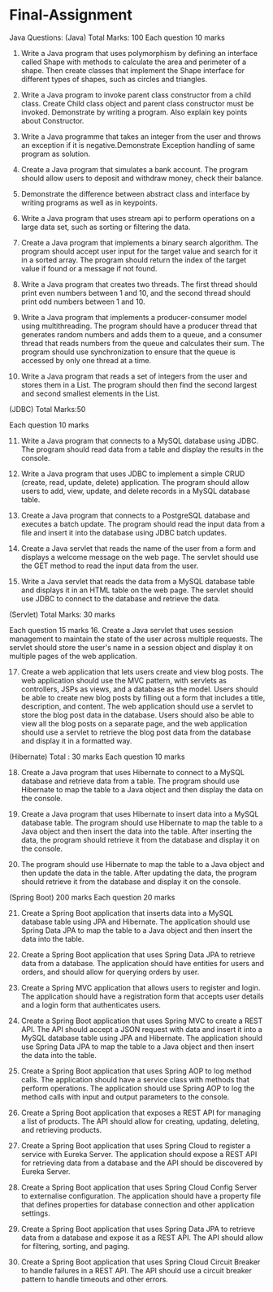 # Final-Assignment
Java Questions:
(Java)
Total Marks: 100
Each question 10 marks
1. Write a Java program that uses polymorphism by defining an interface called Shape
with methods to calculate the area and perimeter of a shape. Then create classes
that implement the Shape interface for different types of shapes, such as circles and
triangles.

2. Write a Java program to invoke parent class constructor from a child class. Create
Child class object and parent class constructor must be invoked. Demonstrate by
writing a program. Also explain key points about Constructor.

3. Write a Java programme that takes an integer from the user and throws an exception
if it is negative.Demonstrate Exception handling of same program as solution.

4. Create a Java program that simulates a bank account. The program should allow
users to deposit and withdraw money, check their balance.

5. Demonstrate the difference between abstract class and interface by writing programs
as well as in keypoints.

6. Write a Java program that uses stream api to perform operations on a large data set,
such as sorting or filtering the data.

7. Create a Java program that implements a binary search algorithm. The program
should accept user input for the target value and search for it in a sorted array. The
program should return the index of the target value if found or a message if not
found.

8. Write a Java program that creates two threads. The first thread should print even
numbers between 1 and 10, and the second thread should print odd numbers
between 1 and 10.

9. Write a Java program that implements a producer-consumer model using
multithreading. The program should have a producer thread that generates random
numbers and adds them to a queue, and a consumer thread that reads numbers
from the queue and calculates their sum. The program should use synchronization to
ensure that the queue is accessed by only one thread at a time.

10. Write a Java program that reads a set of integers from the user and stores them in a
List. The program should then find the second largest and second smallest elements
in the List.


(JDBC)
Total Marks:50

Each question 10 marks

11. Write a Java program that connects to a MySQL database using JDBC. The program
should read data from a table and display the results in the console.

12. Write a Java program that uses JDBC to implement a simple CRUD (create, read,
update, delete) application. The program should allow users to add, view, update,
and delete records in a MySQL database table.

13. Create a Java program that connects to a PostgreSQL database and executes a
batch update. The program should read the input data from a file and insert it into the
database using JDBC batch updates.

14. Create a Java servlet that reads the name of the user from a form and displays a
welcome message on the web page. The servlet should use the GET method to read
the input data from the user.

15. Write a Java servlet that reads the data from a MySQL database table and displays it
in an HTML table on the web page. The servlet should use JDBC to connect to the
database and retrieve the data.

(Servlet)
Total Marks: 30 marks

Each question 15 marks
16. Create a Java servlet that uses session management to maintain the state of the
user across multiple requests. The servlet should store the user's name in a session
object and display it on multiple pages of the web application.

17. Create a web application that lets users create and view blog posts. The web
application should use the MVC pattern, with servlets as controllers, JSPs as views,
and a database as the model. Users should be able to create new blog posts by
filling out a form that includes a title, description, and content. The web application
should use a servlet to store the blog post data in the database. Users should also be
able to view all the blog posts on a separate page, and the web application should
use a servlet to retrieve the blog post data from the database and display it in a
formatted way.

(Hibernate)
Total : 30 marks
Each question 10 marks

18. Create a Java program that uses Hibernate to connect to a MySQL database and
retrieve data from a table. The program should use Hibernate to map the table to a
Java object and then display the data on the console.

19. Create a Java program that uses Hibernate to insert data into a MySQL database
table. The program should use Hibernate to map the table to a Java object and then
insert the data into the table. After inserting the data, the program should retrieve it
from the database and display it on the console.

20. The program should use Hibernate to map the table to a Java object and then update
the data in the table. After updating the data, the program should retrieve it from the
database and display it on the console.

(Spring Boot)
200 marks
Each question 20 marks

21. Create a Spring Boot application that inserts data into a MySQL database table using
JPA and Hibernate. The application should use Spring Data JPA to map the table to a
Java object and then insert the data into the table.

22. Create a Spring Boot application that uses Spring Data JPA to retrieve data from a
database. The application should have entities for users and orders, and should
allow for querying orders by user.

23. Create a Spring MVC application that allows users to register and login. The
application should have a registration form that accepts user details and a login form
that authenticates users.

24. Create a Spring Boot application that uses Spring MVC to create a REST API. The
API should accept a JSON request with data and insert it into a MySQL database
table using JPA and Hibernate. The application should use Spring Data JPA to map
the table to a Java object and then insert the data into the table.

25. Create a Spring Boot application that uses Spring AOP to log method calls. The
application should have a service class with methods that perform operations. The
application should use Spring AOP to log the method calls with input and output
parameters to the console.

26. Create a Spring Boot application that exposes a REST API for managing a list of
products. The API should allow for creating, updating, deleting, and retrieving
products.

27. Create a Spring Boot application that uses Spring Cloud to register a service with
Eureka Server. The application should expose a REST API for retrieving data from a
database and the API should be discovered by Eureka Server.

28. Create a Spring Boot application that uses Spring Cloud Config Server to externalise
configuration. The application should have a property file that defines properties for
database connection and other application settings.

29. Create a Spring Boot application that uses Spring Data JPA to retrieve data from a
database and expose it as a REST API. The API should allow for filtering, sorting,
and paging.

30. Create a Spring Boot application that uses Spring Cloud Circuit Breaker to handle
failures in a REST API. The API should use a circuit breaker pattern to handle
timeouts and other errors.
